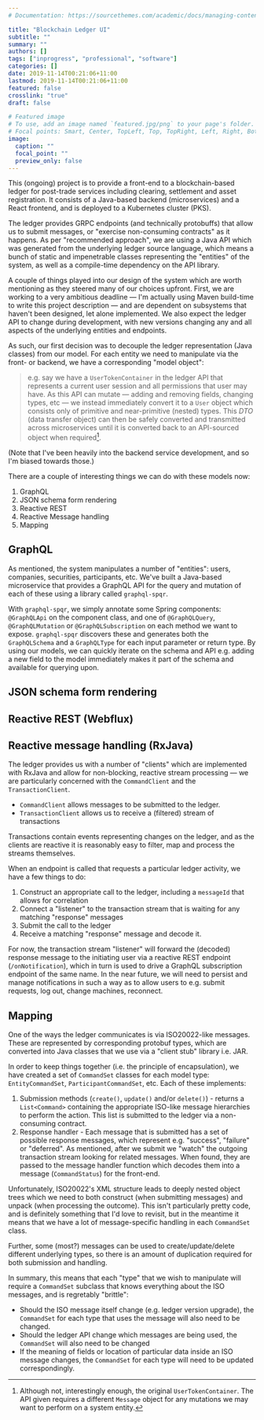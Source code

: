 ```yaml
---
# Documentation: https://sourcethemes.com/academic/docs/managing-content/

title: "Blockchain Ledger UI"
subtitle: ""
summary: ""
authors: []
tags: ["inprogress", "professional", "software"]
categories: []
date: 2019-11-14T00:21:06+11:00
lastmod: 2019-11-14T00:21:06+11:00
featured: false
crosslink: "true"
draft: false

# Featured image
# To use, add an image named `featured.jpg/png` to your page's folder.
# Focal points: Smart, Center, TopLeft, Top, TopRight, Left, Right, BottomLeft, Bottom, BottomRight.
image:
  caption: ""
  focal_point: ""
  preview_only: false
---
```

This (ongoing) project is to provide a front-end to a blockchain-based ledger for post-trade services including clearing, settlement and asset registration. It consists of a Java-based backend (microservices) and a React frontend, and is deployed to a Kubernetes cluster (PKS).

The ledger provides GRPC endpoints (and technically protobuffs)  that allow us to submit messages, or "exercise non-consuming contracts" as it happens. As per "recommended approach", we are using a Java API which was generated from the underlying ledger source language, which means a bunch of static and impenetrable classes representing the "entities" of the system, as well as a compile-time dependency on the API library.

A couple of things played into our design of the system which are worth mentioning as they steered many of our choices upfront. First, we are working to a very ambitious deadline — I'm actually using Maven build-time to write this project description — and are dependent on subsystems that haven't been designed, let alone implemented. We also expect the ledger API to change during development, with new versions changing any and all aspects of the underlying entities and endpoints.

As such, our first decision was to decouple the ledger representation (Java classes) from our model. For each entity we need to manipulate via the front- or backend, we have a corresponding "model object":

> e.g. say we have a `UserTokenContainer` in the ledger API that represents a current user session and all permissions that user may have. As this API can mutate — adding and removing fields, changing types, etc — we instead immediately convert it to a `User` object which consists only of primitive and near-primitive (nested) types. This _DTO_ (data transfer object) can then be safely converted and transmitted across microservices until it is converted back to an API-sourced object when required[^1].

[^1]: Although not, interestingly enough, the original `UserTokenContainer`. The API given requires a different `Message` object for any mutations we may want to perform on a system entity.

(Note that I've been heavily into the backend service development, and so I'm biased towards those.)

There are a couple of interesting things we can do with these models now:

1. GraphQL
2. JSON schema form rendering
3. Reactive REST
4. Reactive Message handling
5. Mapping

## GraphQL
As mentioned, the system manipulates a number of "entities": users, companies, securities, participants, etc. We've built a Java-based microservice that provides a GraphQL API for the query and mutation of each of these using a library called `graphql-spqr`.

With `graphql-spqr`, we simply annotate some Spring components: `@GraphQLApi` on the component class, and one of `@GraphQLQuery`, `@GraphQLMutation` or `@GraphQLSubscription` on each method we want to expose. `graphql-spqr` discovers these and generates both the `GraphQLSchema` and a `GraphQLType` for each input parameter or return type. By using our models, we can quickly iterate on the schema and API e.g. adding a new field to the model immediately makes it part of the schema and available for querying upon.

## JSON schema form rendering

## Reactive REST (Webflux)

## Reactive message handling (RxJava)

The ledger provides us with a number of "clients" which are implemented with RxJava and allow for non-blocking, reactive stream processing — we are particularly concerned with the `CommandClient` and the `TransactionClient`.

* `CommandClient` allows messages to be submitted to the ledger.
*  `TransactionClient` allows us to receive a (filtered) stream of transactions

Transactions contain events representing changes on the ledger, and as the clients are reactive it is reasonably easy to filter, map and process the streams themselves.

When an endpoint is called that requests a particular ledger activity, we have a few things to do:

1. Construct an appropriate call to the ledger, including a `messageId` that allows for correlation
2. Connect a "listener" to the transaction stream that is waiting for any matching "response" messages
3. Submit the call to the ledger
4. Receive a matching "response" message and decode it.

For now, the transaction stream "listener" will forward the (decoded) response message to the initiating user via a reactive REST endpoint (`/onNotification`), which in turn is used to drive a GraphQL subscription endpoint of the same name. In the near future, we will need to persist and manage notifications in such a way as to allow users to e.g. submit requests, log out, change machines, reconnect.

## Mapping

One of the ways the ledger communicates is via ISO20022-like messages. These are represented by corresponding protobuf types, which are converted into Java classes that we use via a "client stub" library i.e. JAR.

In order to keep things together (i.e. the principle of encapsulation), we have created a set of `CommandSet` classes for each model type: `EntityCommandSet`, `ParticipantCommandSet`, etc. Each of these implements:

1. Submission methods (`create()`, `update()` and/or `delete()`) - returns a `List<Command>` containing the appropriate ISO-like message hierarchies to perform the action. This list is submitted to the ledger via a non-consuming contract.
2. Response handler - Each message that is submitted has a set of possible response messages, which represent e.g. "success", "failure" or "deferred". As mentioned, after we submit we "watch" the outgoing transaction stream looking for related messages. When found, they are passed to the message handler function which decodes them into a message (`CommandStatus`) for the front-end.

Unfortunately, ISO20022's XML structure leads to deeply nested object trees which we need to both construct (when submitting messages) and unpack (when processing the outcome). This isn't particularly pretty code, and is definitely something that I'd love to revisit, but in the meantime it means that we have a lot of message-specific handling in each `CommandSet` class.

Further, some (most?) messages can be used to create/update/delete different underlying types, so there is an amount of duplication required for both submission and handling.

In summary, this means that each "type" that we wish to manipulate will require a `CommandSet` subclass that knows everything about the ISO messages, and is regretably "brittle":

* Should the ISO message itself change (e.g. ledger version upgrade), the `CommandSet` for each type that uses the message will also need to be changed. 
* Should the ledger API change which messages are being used, the `CommandSet` will also need to be changed
* If the meaning of fields or location of particular data inside an ISO message changes, the `CommandSet` for each type will need to be updated correspondingly.